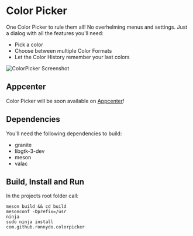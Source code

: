 # Color Picker

One Color Picker to rule them all! No overhelming menus and settings. Just a dialog with all the features you'll need:
* Pick a color
* Choose between multiple Color Formats
* Let the Color History remember your last colors

![ColorPicker Screenshot](https://raw.github.com/ronnydo/colorpicker/master/data/screenshot.png)

## Appcenter
Color Picker will be soon available on [Appcenter](https://github.com/elementary/appcenter)!

## Dependencies
You'll need the following dependencies to build:
* granite
* libgtk-3-dev
* meson
* valac

## Build, Install and Run
In the projects root folder call:

    meson build && cd build
    mesonconf -Dprefix=/usr
    ninja
    sudo ninja install
    com.github.ronnydo.colorpicker

